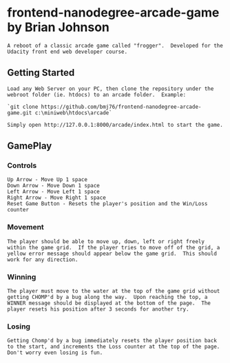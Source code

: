# frontend-nanodegree-arcade-game by Brian Johnson

	A reboot of a classic arcade game called "frogger".  Developed for the Udacity front end web developer course.

## Getting Started
	Load any Web Server on your PC, then clone the repository under the webroot folder (ie. htdocs) to an arcade folder.  Example:

	`git clone https://github.com/bmj76/frontend-nanodegree-arcade-game.git c:\miniweb\htdocs\arcade`

	Simply open http://127.0.0.1:8000/arcade/index.html to start the game.

## GamePlay

### Controls
	Up Arrow - Move Up 1 space
	Down Arrow - Move Down 1 space
	Left Arrow - Move Left 1 space
	Right Arrow - Move Right 1 space
	Reset Game Button - Resets the player's position and the Win/Loss counter

### Movement
	The player should be able to move up, down, left or right freely within the game grid.  If the player tries to move off of the grid, a yellow error message should appear below the game grid.  This should work for any direction.

### Winning
	The player must move to the water at the top of the game grid without getting CHOMP'd by a bug along the way.  Upon reaching the top, a WINNER message should be displayed at the bottom of the page.  The player resets his position after 3 seconds for another try.

### Losing
	Getting Chomp'd by a bug immediately resets the player position back to the start, and increments the Loss counter at the top of the page.  Don't worry even losing is fun.



 

